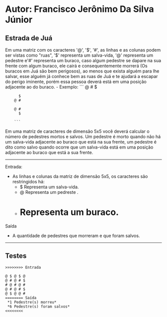 # Autor: Francisco Jerônimo Da Silva Júnior
## Estrada de Juá

Em uma matriz com os caracteres '@', '$', '#', as linhas e as colunas podem ser vistas
como "ruas", '$' representa um salva-vida, '@' representa um pedestre e'#' representa um buraco, caso algum pedestre se dapare na sua frente com algum buraco, ele cairá e consequentemente
morrerá (Os buracos em Juá são bem perigosos), ao menos que exista alguém para lhe salvar, esse alguém já conhece bem as ruas de Juá e te ajudará a escapar do perigo iminente, porém
essa pessoa deverá está em uma posição adjacente ao do buraco.
	- Exemplo:
		```
		@ # $
		  
		  $	
		@ #
 
		@ # 
		  $

		```

Em uma matriz de caracteres de dimensão 5x5 você deverá calcular o número de pedestres
mortos e salvos. Um pedestre é morto quando não há um salva-vida adjacente ao buraco que está
na sua frente, um pedestre é dito como salvo quando ocorre que um salva-vida está em uma posição adjacente ao buraco que está a sua frente.

---

Entrada:
- As linhas e colunas da matriz de dimensão 5x5, os caracteres são restringidos há:
    - $ Representa um salva-vida.
    - @ Representa um pedreste .
    - # Representa um buraco.

Saída
- A quantidade de pedestres que morreram e que foram salvos.

---
## Testes

```
>>>>>>>> Entrada

@ $ @ $ @
@ # @ # $
# @ # @ #
@ # @ # $
@ $ @ @ #
======== Saída
 *1 Pedestre(s) morreu*
 *6 Pedestre(s) foram salvos*
<<<<<<<<

```
